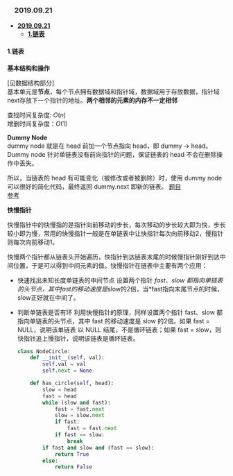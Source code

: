 ### 　**2019.09.21** 

- [**2019.09.21**](#20190921)
  - [**1.链表**](#1链表)

#### **1.链表**
**基本结构和操作**  

[见数据结构部分]  
基本单元是**节点**，每个节点拥有数据域和指针域，数据域用于存放数据，指针域next存放下一个指针的地址。**两个相邻的元素的内存不一定相邻**  

查找时间复杂度: $O(n)$  
增删时间复杂度：$O(1)$  

**Dummy Node**  
dummy node 就是在 head 前加一个节点指向 head，即 dummy -> head。Dummy node 针对单链表没有前向指针的问题，保证链表的 head 不会在删除操作中丢失。

所以，当链表的 head 有可能变化（被修改或者被删除）时，使用 dummy node 可以很好的简化代码，最终返回 dummy.next 即新的链表。
[题目](https://blog.csdn.net/joycetlm/article/details/79029838)  
[参考](https://www.cnblogs.com/litexy/p/9749544.html)

**快慢指针**

快慢指针中的快慢指的是指针向前移动的步长，每次移动的步长较大即为快，步长较小即为慢，常用的快慢指针一般是在单链表中让快指针每次向前移动2，慢指针则每次向前移动1。 

快慢两个指针都从链表头开始遍历，快指针到达链表末尾的时候慢指针刚好到达中间位置，于是可以得到中间元素的值。快慢指针在链表中主要有两个应用：

- 快速找出未知长度单链表的中间节点 
  设置两个指针 *fast、*slow 都指向单链表的头节点，其中*fast的移动速度是*slow的2倍，当*fast指向末尾节点的时候，slow正好就在中间了。
- 判断单链表是否有环 
  利用快慢指针的原理，同样设置两个指针 fast、slow 都指向单链表的头节点，其中 fast 的移动速度是 slow 的2倍。如果 fast = NULL，说明该单链表 以 NULL 结尾，不是循环链表；如果 fast = slow，则快指针追上慢指针，说明该链表是循环链表。

    ```python 
    class NodeCircle:
        def __init__(self, val):
            self.val = val
            self.next = None

        def has_circle(self, head):
            slow = head
            fast = head
            while (slow and fast):
                fast = fast.next
                slow = slow.next
                if fast:
                    fast = fast.next
                if fast == slow:
                    break
            if fast and slow and (fast == slow):
                return True
            else:
                return False
    ```

